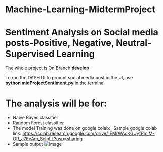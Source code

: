 ﻿# Machine-Learning-MidtermProject

 # Sentiment Analysis on Social media posts-Positive, Negative, Neutral- Supervised Learning

 The whole project is On Branch **develop**
 
 To run the DASH UI to prompt social media post in the UI, use  
 **python midProjectSentiment.py** in the terminal
 
 # The analysis will be for: 
 - Naive Bayes classifier
 - Random Forest classifier
 - The model Training was done on google colab:
-Sample google colab link: https://colab.research.google.com/drive/1EMrWAcKGUyfRmiM-OR_J7EeAm_SolpLL?usp=sharing
 - Sample output
   ![image](https://github.com/user-attachments/assets/16fb45a6-bcf9-4bad-b2f1-cc2970ecd9ea)

